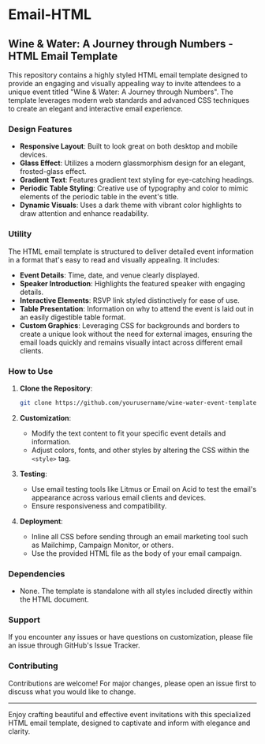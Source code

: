# Email-HTML
## Wine & Water: A Journey through Numbers - HTML Email Template

This repository contains a highly styled HTML email template designed to provide an engaging and visually appealing way to invite attendees to a unique event titled "Wine & Water: A Journey through Numbers". The template leverages modern web standards and advanced CSS techniques to create an elegant and interactive email experience.

### Design Features

- **Responsive Layout**: Built to look great on both desktop and mobile devices.
- **Glass Effect**: Utilizes a modern glassmorphism design for an elegant, frosted-glass effect.
- **Gradient Text**: Features gradient text styling for eye-catching headings.
- **Periodic Table Styling**: Creative use of typography and color to mimic elements of the periodic table in the event's title.
- **Dynamic Visuals**: Uses a dark theme with vibrant color highlights to draw attention and enhance readability.

### Utility

The HTML email template is structured to deliver detailed event information in a format that's easy to read and visually appealing. It includes:

- **Event Details**: Time, date, and venue clearly displayed.
- **Speaker Introduction**: Highlights the featured speaker with engaging details.
- **Interactive Elements**: RSVP link styled distinctively for ease of use.
- **Table Presentation**: Information on why to attend the event is laid out in an easily digestible table format.
- **Custom Graphics**: Leveraging CSS for backgrounds and borders to create a unique look without the need for external images, ensuring the email loads quickly and remains visually intact across different email clients.

### How to Use

1. **Clone the Repository**:
   ```bash
   git clone https://github.com/yourusername/wine-water-event-template.git
   ```

2. **Customization**:
   - Modify the text content to fit your specific event details and information.
   - Adjust colors, fonts, and other styles by altering the CSS within the `<style>` tag.

3. **Testing**:
   - Use email testing tools like Litmus or Email on Acid to test the email's appearance across various email clients and devices.
   - Ensure responsiveness and compatibility.

4. **Deployment**:
   - Inline all CSS before sending through an email marketing tool such as Mailchimp, Campaign Monitor, or others.
   - Use the provided HTML file as the body of your email campaign.

### Dependencies

- None. The template is standalone with all styles included directly within the HTML document.

### Support

If you encounter any issues or have questions on customization, please file an issue through GitHub's Issue Tracker.

### Contributing

Contributions are welcome! For major changes, please open an issue first to discuss what you would like to change.



---
Enjoy crafting beautiful and effective event invitations with this specialized HTML email template, designed to captivate and inform with elegance and clarity.
